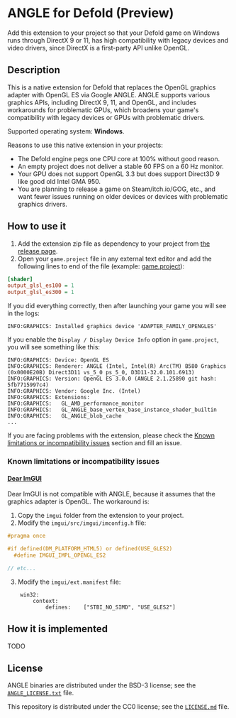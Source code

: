 # ANGLE for Defold (Preview)

Add this extension to your project so that your Defold game on Windows runs through DirectX 9 or 11, has high compatibility with legacy devices and video drivers, since DirectX is a first-party API unlike OpenGL.

## Description

This is a native extension for Defold that replaces the OpenGL graphics adapter with OpenGL ES via Google ANGLE. ANGLE supports various graphics APIs, including DirectX 9, 11, and OpenGL, and includes workarounds for problematic GPUs, which broadens your game's compatibility with legacy devices or GPUs with problematic drivers.

Supported operating system: **Windows**.

Reasons to use this native extension in your projects:
* The Defold engine pegs one CPU core at 100% without good reason.
* An empty project does not deliver a stable 60 FPS on a 60 Hz monitor.
* Your GPU does not support OpenGL 3.3 but does support Direct3D 9 like good old Intel GMA 950.
* You are planning to release a game on Steam/itch.io/GOG, etc., and want fewer issues running on older devices or devices with problematic graphics drivers.

## How to use it

1) Add the extension zip file as dependency to your project from [the release page](https://github.com/indiesoftby/defold-graphics-angle/releases/tag/1.0.0).
2) Open your `game.project` file in any external text editor and add the following lines to end of the file (example: [game.project](extension/game.project)):
```ini
[shader]
output_glsl_es100 = 1
output_glsl_es300 = 1
```

If you did everything correctly, then after launching your game you will see in the logs:
```
INFO:GRAPHICS: Installed graphics device 'ADAPTER_FAMILY_OPENGLES'
```

If you enable the `Display / Display Device Info` option in `game.project`, you will see something like this:
```
INFO:GRAPHICS: Device: OpenGL ES
INFO:GRAPHICS: Renderer: ANGLE (Intel, Intel(R) Arc(TM) B580 Graphics (0x0000E20B) Direct3D11 vs_5_0 ps_5_0, D3D11-32.0.101.6913)
INFO:GRAPHICS: Version: OpenGL ES 3.0.0 (ANGLE 2.1.25890 git hash: 5fb7715997c4)
INFO:GRAPHICS: Vendor: Google Inc. (Intel)
INFO:GRAPHICS: Extensions:
INFO:GRAPHICS:   GL_AMD_performance_monitor
INFO:GRAPHICS:   GL_ANGLE_base_vertex_base_instance_shader_builtin
INFO:GRAPHICS:   GL_ANGLE_blob_cache
...
```

If you are facing problems with the extension, please check the [Known limitations or incompatibility issues](#known-limitations-or-incompatibility-issues) section and fill an issue.

### Known limitations or incompatibility issues

#### [Dear ImGUI](https://github.com/britzl/extension-imgui)

Dear ImGUI is not compatible with ANGLE, because it assumes that the graphics adapter is OpenGL. The workaround is:

1) Copy the `imgui` folder from the extension to your project.
2) Modify the `imgui/src/imgui/imconfig.h` file:
```c
#pragma once

#if defined(DM_PLATFORM_HTML5) or defined(USE_GLES2)
  #define IMGUI_IMPL_OPENGL_ES2

// etc...
```
3) Modify the `imgui/ext.manifest` file:
```
    win32:
        context:
            defines:    ["STBI_NO_SIMD", "USE_GLES2"]
```

## How it is implemented

TODO

## License

ANGLE binaries are distributed under the BSD-3 license; see the [`ANGLE_LICENSE.txt`](extension/graphics_angle/ANGLE_LICENSE.txt) file.

This repository is distributed under the CC0 license; see the [`LICENSE.md`](LICENSE.md) file.
